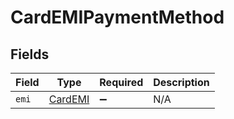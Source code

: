 # CardEMIPaymentMethod


## Fields

| Field                                     | Type                                      | Required                                  | Description                               |
| ----------------------------------------- | ----------------------------------------- | ----------------------------------------- | ----------------------------------------- |
| `emi`                                     | [CardEMI](../../models/shared/CardEMI.md) | :heavy_minus_sign:                        | N/A                                       |